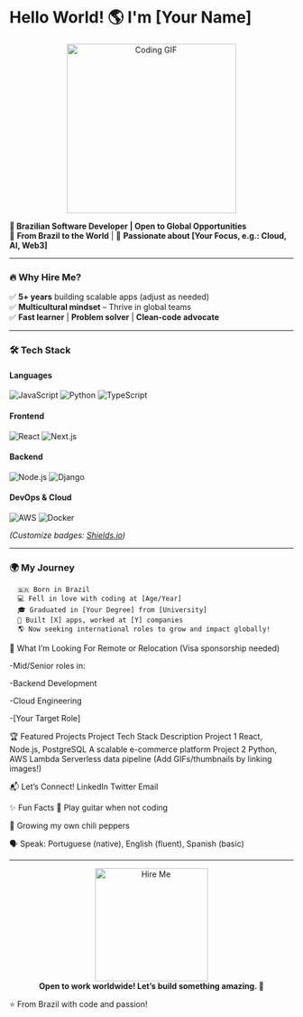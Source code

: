 # Hello World! 🌎 I'm [Your Name]  

<p align="center">
  <img src="https://media.giphy.com/media/L1R1tvI9svkIWwpVYr/giphy.gif" width="300" alt="Coding GIF">
</p>

**🚀 Brazilian Software Developer | Open to Global Opportunities**  
📍 **From Brazil to the World** | 🌱 **Passionate about [Your Focus, e.g.: Cloud, AI, Web3]**  

---

### 🔥 **Why Hire Me?**  
✅ **5+ years** building scalable apps (adjust as needed)  
✅ **Multicultural mindset** – Thrive in global teams  
✅ **Fast learner** | **Problem solver** | **Clean-code advocate**  

---

### 🛠️ **Tech Stack**  

#### **Languages**  
![JavaScript](https://img.shields.io/badge/-JavaScript-F7DF1E?logo=javascript&logoColor=black)
![Python](https://img.shields.io/badge/-Python-3776AB?logo=python&logoColor=white)
![TypeScript](https://img.shields.io/badge/-TypeScript-3178C6?logo=typescript&logoColor=white)

#### **Frontend**  
![React](https://img.shields.io/badge/-React-61DAFB?logo=react&logoColor=black)
![Next.js](https://img.shields.io/badge/-Next.js-000000?logo=nextdotjs&logoColor=white)

#### **Backend**  
![Node.js](https://img.shields.io/badge/-Node.js-339933?logo=nodedotjs&logoColor=white)
![Django](https://img.shields.io/badge/-Django-092E20?logo=django&logoColor=white)

#### **DevOps & Cloud**  
![AWS](https://img.shields.io/badge/-AWS-232F3E?logo=amazonaws&logoColor=white)
![Docker](https://img.shields.io/badge/-Docker-2496ED?logo=docker&logoColor=white)

*(Customize badges: [Shields.io](https://shields.io/))*

---

### 🌍 **My Journey**  

```text
  🇧🇷 Born in Brazil  
  💻 Fell in love with coding at [Age/Year]  
  🎓 Graduated in [Your Degree] from [University]  
  🚀 Built [X] apps, worked at [Y] companies  
  🌎 Now seeking international roles to grow and impact globally!
```
📌 What I’m Looking For
Remote or Relocation (Visa sponsorship needed)

-Mid/Senior roles in:

-Backend Development

 -Cloud Engineering

 -[Your Target Role]

🏆 Featured Projects
Project	Tech Stack	Description
Project 1	React, Node.js, PostgreSQL	A scalable e-commerce platform
Project 2	Python, AWS Lambda	Serverless data pipeline
(Add GIFs/thumbnails by linking images!)

📬 Let’s Connect!
LinkedIn
Twitter
Email

✨ Fun Facts
🎸 Play guitar when not coding

🌱 Growing my own chili peppers

🗣️ Speak: Portuguese (native), English (fluent), Spanish (basic)


---

<p align="center"> <img src="https://media.giphy.com/media/3oKIPEqDGUULpEU0aQ/giphy.gif" width="200" alt="Hire Me"> <br> <strong>Open to work worldwide! Let’s build something amazing. 🚀</strong> </p>

⭐ From Brazil with code and passion!
